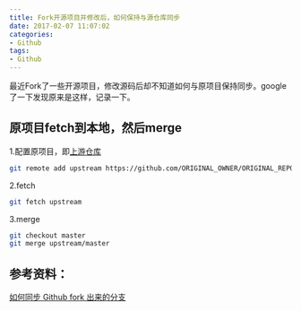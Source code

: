 ```yaml
---
title: Fork开源项目并修改后，如何保持与源仓库同步
date: 2017-02-07 11:07:02
categories:
- Github
tags:
- Github
---
```


最近Fork了一些开源项目，修改源码后却不知道如何与原项目保持同步。google了一下发现原来是这样，记录一下。

## 原项目fetch到本地，然后merge

1.配置原项目，即[上游仓库](https://help.github.com/articles/configuring-a-remote-for-a-fork/)

```bash
git remote add upstream https://github.com/ORIGINAL_OWNER/ORIGINAL_REPOSITORY.git
```

2.fetch

```bash
git fetch upstream
```

3.merge

```bash
git checkout master
git merge upstream/master
```

## 参考资料：
[如何同步 Github fork 出来的分支](http://jinlong.github.io/2015/10/12/syncing-a-fork/)
